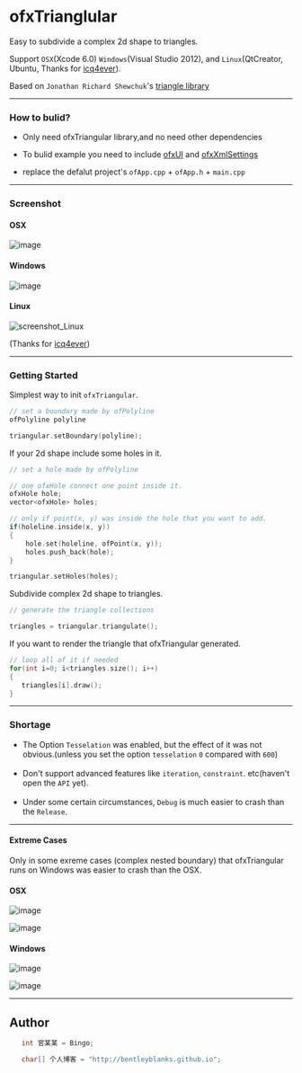 # ofxTrianglular

Easy to subdivide a complex 2d shape to triangles.<br>

Support ```OSX```(Xcode 6.0) ```Windows```(Visual Studio 2012), and ```Linux```(QtCreator, Ubuntu, Thanks for [icq4ever](https://github.com/icq4ever)).<br>

Based on ```Jonathan Richard Shewchuk```'s [triangle library]( http://www.cs.cmu.edu/~quake/triangle.html)<br>

---

### How to bulid?

* Only need ofxTriangular library,and no need other dependencies<br>


* To bulid example you need to include [ofxUI](https://github.com/rezaali/ofxUI) and [ofxXmlSettings](https://github.com/openframeworks/openFrameworks/tree/master/addons/ofxXmlSettings)<br>


* replace the defalut project's ```ofApp.cpp``` + ```ofApp.h``` + ```main.cpp```<br>

---

### Screenshot

#### OSX

![image](https://raw.githubusercontent.com/BentleyBlanks/ofxTrianglular/master/pictures/Mac%20(1).png)

#### Windows

![image](https://github.com/BentleyBlanks/ofxTrianglular/raw/master/pictures/Windows(1).jpg)

#### Linux

![screenshot_Linux](https://cloud.githubusercontent.com/assets/530796/12534737/160ac166-c2a9-11e5-8576-92796b94cf6b.png)

(Thanks for [icq4ever](https://github.com/icq4ever))

---

### Getting Started

Simplest way to init ```ofxTriangular```.

``` c
// set a boundary made by ofPolyline
ofPolyline polyline

triangular.setBoundary(polyline);
```

If your 2d shape include some holes in it.

``` c
// set a hole made by ofPolyline

// one ofxHole connect one point inside it.
ofxHole hole;
vector<ofxHole> holes;

// only if point(x, y) was inside the hole that you want to add.
if(holeline.inside(x, y))
{
    hole.set(holeline, ofPoint(x, y));
    holes.push_back(hole);
}

triangular.setHoles(holes);
```

Subdivide complex 2d shape to triangles.

``` c
// generate the triangle collections

triangles = triangular.triangulate();
```

If you want to render the triangle that ofxTriangular generated.

``` c
// loop all of it if needed
for(int i=0; i<triangles.size(); i++)
{
   triangles[i].draw();
}
```

---

### Shortage

* The Option ```Tesselation``` was enabled, but the effect of it was not obvious.(unless you set the option ```tesselation```  ```0``` compared with ```600```)<br><br>
* Don't support advanced features like ```iteration```, ```constraint```. etc(haven't open the ```API``` yet).<br><br>
* Under some certain circumstances, ```Debug``` is much easier to crash than the ```Release```.<br>

---

#### Extreme Cases

Only in some exreme cases (complex nested boundary) that ofxTriangular runs on Windows was easier to crash than the OSX.

#### OSX

![image](https://raw.githubusercontent.com/BentleyBlanks/ofxTrianglular/master/pictures/Mac%20(2).png)

![image](https://raw.githubusercontent.com/BentleyBlanks/ofxTrianglular/master/pictures/Mac%20(3).png)

#### Windows

![image](https://raw.githubusercontent.com/BentleyBlanks/ofxTrianglular/master/pictures/Windows%20(1).jpg)

![image](https://raw.githubusercontent.com/BentleyBlanks/ofxTrianglular/master/pictures/Windows%20(2).jpg)


---

## Author

``` c
   int 官某某 = Bingo;

   char[] 个人博客 = "http://bentleyblanks.github.io";
```